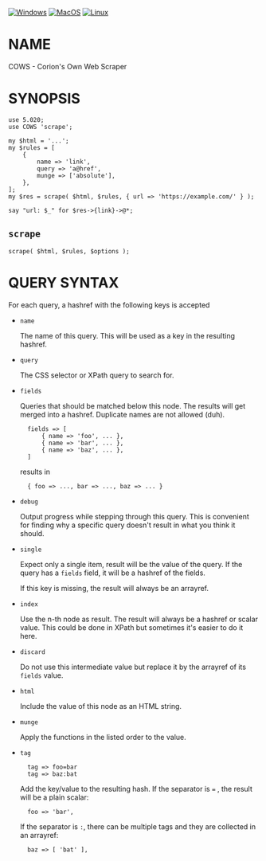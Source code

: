
[![Windows](https://github.com/Corion/COWS/workflows/windows/badge.svg)](https://github.com/Corion/COWS/actions?query=workflow%3Awindows)
[![MacOS](https://github.com/Corion/COWS/workflows/macos/badge.svg)](https://github.com/Corion/COWS/actions?query=workflow%3Amacos)
[![Linux](https://github.com/Corion/COWS/workflows/linux/badge.svg)](https://github.com/Corion/COWS/actions?query=workflow%3Alinux)

# NAME

COWS - Corion's Own Web Scraper

# SYNOPSIS

    use 5.020;
    use COWS 'scrape';

    my $html = '...';
    my $rules = [
        {
            name => 'link',
            query => 'a@href',
            munge => ['absolute'],
        },
    ];
    my $res = scrape( $html, $rules, { url => 'https://example.com/' } );

    say "url: $_" for $res->{link}->@*;

## `scrape`

    scrape( $html, $rules, $options );

# QUERY SYNTAX

For each query, a hashref with the following keys is accepted

- `name`

    The name of this query. This will be used as a key in the resulting
    hashref.

- `query`

    The CSS selector or XPath query to search for.

- `fields`

    Queries that should be matched below this node. The results will
    get merged into a hashref. Duplicate names are not allowed (duh).

        fields => [
            { name => 'foo', ... },
            { name => 'bar', ... },
            { name => 'baz', ... },
        ]

    results in

        { foo => ..., bar => ..., baz => ... }

- `debug`

    Output progress while stepping through this query. This is convenient
    for finding why a specific query doesn't result in what you think it
    should.

- `single`

    Expect only a single item, result will be the value of the query. If
    the query has a `fields` field, it will be a hashref of the fields.

    If this key is missing, the result will always be an arrayref.

- `index`

    Use the n-th node as result. The result will always be a hashref
    or scalar value. This could be done in XPath but sometimes it's easier
    to do it here.

- `discard`

    Do not use this intermediate value but replace it by the arrayref of
    its `fields` value.

- `html`

    Include the value of this node as an HTML string.

- `munge`

    Apply the functions in the listed order to the value.

- `tag`

        tag => foo=bar
        tag => baz:bat

    Add the key/value to the resulting hash. If the separator is `=` , the result
    will be a plain scalar:

        foo => 'bar',

    If the separator is `:`, there can
    be multiple tags and they are collected in an arrayref:

        baz => [ 'bat' ],
